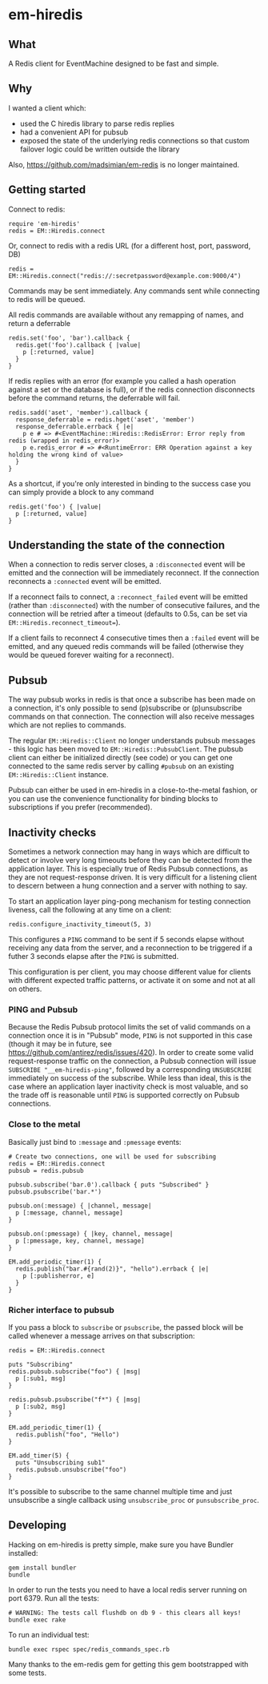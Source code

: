 # em-hiredis

## What

A Redis client for EventMachine designed to be fast and simple.

## Why

I wanted a client which:

* used the C hiredis library to parse redis replies
* had a convenient API for pubsub
* exposed the state of the underlying redis connections so that custom failover logic could be written outside the library

Also, <https://github.com/madsimian/em-redis> is no longer maintained.

## Getting started

Connect to redis:

    require 'em-hiredis'
    redis = EM::Hiredis.connect

Or, connect to redis with a redis URL (for a different host, port, password, DB)

    redis = EM::Hiredis.connect("redis://:secretpassword@example.com:9000/4")

Commands may be sent immediately. Any commands sent while connecting to redis will be queued.

All redis commands are available without any remapping of names, and return a deferrable

    redis.set('foo', 'bar').callback {
      redis.get('foo').callback { |value|
        p [:returned, value]
      }
    }

If redis replies with an error (for example you called a hash operation against a set or the database is full), or if the redis connection disconnects before the command returns, the deferrable will fail.

    redis.sadd('aset', 'member').callback {
      response_deferrable = redis.hget('aset', 'member')
      response_deferrable.errback { |e|
        p e # => #<EventMachine::Hiredis::RedisError: Error reply from redis (wrapped in redis_error)>
        p e.redis_error # => #<RuntimeError: ERR Operation against a key holding the wrong kind of value>
      }
    }

As a shortcut, if you're only interested in binding to the success case you can simply provide a block to any command

    redis.get('foo') { |value|
      p [:returned, value]
    }

## Understanding the state of the connection

When a connection to redis server closes, a `:disconnected` event will be emitted and the connection will be immediately reconnect. If the connection reconnects a `:connected` event will be emitted.

If a reconnect fails to connect, a `:reconnect_failed` event will be emitted (rather than `:disconnected`) with the number of consecutive failures, and the connection will be retried after a timeout (defaults to 0.5s, can be set via `EM::Hiredis.reconnect_timeout=`).

If a client fails to reconnect 4 consecutive times then a `:failed` event will be emitted, and any queued redis commands will be failed (otherwise they would be queued forever waiting for a reconnect).

## Pubsub

The way pubsub works in redis is that once a subscribe has been made on a connection, it's only possible to send (p)subscribe or (p)unsubscribe commands on that connection. The connection will also receive messages which are not replies to commands.

The regular `EM::Hiredis::Client` no longer understands pubsub messages - this logic has been moved to `EM::Hiredis::PubsubClient`. The pubsub client can either be initialized directly (see code) or you can get one connected to the same redis server by calling `#pubsub` on an existing `EM::Hiredis::Client` instance.

Pubsub can either be used in em-hiredis in a close-to-the-metal fashion, or you can use the convenience functionality for binding blocks to subscriptions if you prefer (recommended).

## Inactivity checks

Sometimes a network connection may hang in ways which are difficult to detect or involve very long timeouts before they can be detected from the application layer. This is especially true of Redis Pubsub connections, as they are not request-response driven. It is very difficult for a listening client to descern between a hung connection and a server with nothing to say.

To start an application layer ping-pong mechanism for testing connection liveness, call the following at any time on a client:

    redis.configure_inactivity_timeout(5, 3)

This configures a `PING` command to be sent if 5 seconds elapse without receiving any data from the server, and a reconnection to be triggered if a futher 3 seconds elapse after the `PING` is submitted.

This configuration is per client, you may choose different value for clients with different expected traffic patterns, or activate it on some and not at all on others.

### PING and Pubsub

Because the Redis Pubsub protocol limits the set of valid commands on a connection once it is in "Pubsub" mode, `PING` is not supported in this case (though it may be in future, see https://github.com/antirez/redis/issues/420). In order to create some valid request-response traffic on the connection, a Pubsub connection will issue `SUBSCRIBE "__em-hiredis-ping"`, followed by a corresponding `UNSUBSCRIBE` immediately on success of the subscribe.
While less than ideal, this is the case where an application layer inactivity check is most valuable, and so the trade off is reasonable until `PING` is supported correctly on Pubsub connections.

### Close to the metal

Basically just bind to `:message` and `:pmessage` events:

    # Create two connections, one will be used for subscribing
    redis = EM::Hiredis.connect
    pubsub = redis.pubsub

    pubsub.subscribe('bar.0').callback { puts "Subscribed" }
    pubsub.psubscribe('bar.*')

    pubsub.on(:message) { |channel, message|
      p [:message, channel, message]
    }

    pubsub.on(:pmessage) { |key, channel, message|
      p [:pmessage, key, channel, message]
    }

    EM.add_periodic_timer(1) {
      redis.publish("bar.#{rand(2)}", "hello").errback { |e|
        p [:publisherror, e]
      }
    }

### Richer interface to pubsub

If you pass a block to `subscribe` or `psubscribe`, the passed block will be called whenever a message arrives on that subscription:

    redis = EM::Hiredis.connect

    puts "Subscribing"
    redis.pubsub.subscribe("foo") { |msg|
      p [:sub1, msg]
    }

    redis.pubsub.psubscribe("f*") { |msg|
      p [:sub2, msg]
    }

    EM.add_periodic_timer(1) {
      redis.publish("foo", "Hello")
    }

    EM.add_timer(5) {
      puts "Unsubscribing sub1"
      redis.pubsub.unsubscribe("foo")
    }

It's possible to subscribe to the same channel multiple time and just unsubscribe a single callback using `unsubscribe_proc` or `punsubscribe_proc`.

## Developing

Hacking on em-hiredis is pretty simple, make sure you have Bundler installed:

    gem install bundler
    bundle

In order to run the tests you need to have a local redis server running on port 6379. Run all the tests:

    # WARNING: The tests call flushdb on db 9 - this clears all keys!
    bundle exec rake 

To run an individual test:

    bundle exec rspec spec/redis_commands_spec.rb

Many thanks to the em-redis gem for getting this gem bootstrapped with some tests.
